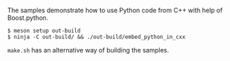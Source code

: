 The samples demonstrate how to use Python code from C++ with help of Boost.python.


```
$ meson setup out-build
$ ninja -C out-build/ && ./out-build/embed_python_in_cxx
```

`make.sh` has an alternative way of building the samples.

